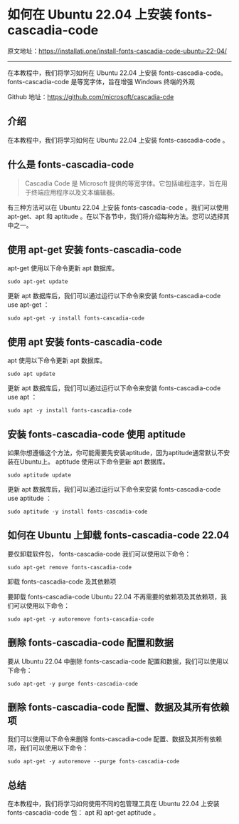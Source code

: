 # 如何在 Ubuntu 22.04 上安装 fonts-cascadia-code

原文地址：<https://installati.one/install-fonts-cascadia-code-ubuntu-22-04/>

---

在本教程中，我们将学习如何在 Ubuntu 22.04 上安装 fonts-cascadia-code。fonts-cascadia-code 是等宽字体，旨在增强 Windows 终端的外观

Github 地址：<https://github.com/microsoft/cascadia-cde>

## 介绍

在本教程中，我们将学习如何在 Ubuntu 22.04 上安装 fonts-cascadia-code 。

## 什么是 fonts-cascadia-code

> Cascadia Code 是 Microsoft 提供的等宽字体。它包括编程连字，旨在用于终端应用程序以及文本编辑器。

有三种方法可以在 Ubuntu 22.04 上安装 fonts-cascadia-code 。我们可以使用 apt-get、apt 和 aptitude 。在以下各节中，我们将介绍每种方法。您可以选择其中之一。

## 使用 apt-get 安装 fonts-cascadia-code

apt-get 使用以下命令更新 apt 数据库。

```shell
sudo apt-get update
```

更新 apt 数据库后，我们可以通过运行以下命令来安装 fonts-cascadia-code use apt-get ：

```shell
sudo apt-get -y install fonts-cascadia-code
```

## 使用 apt 安装 fonts-cascadia-code

apt 使用以下命令更新 apt 数据库。

```shell
sudo apt update
```

更新 apt 数据库后，我们可以通过运行以下命令来安装 fonts-cascadia-code use apt ：

```shell
sudo apt -y install fonts-cascadia-code
```

## 安装 fonts-cascadia-code 使用 aptitude

如果你想遵循这个方法，你可能需要先安装aptitude，因为aptitude通常默认不安装在Ubuntu上。 aptitude 使用以下命令更新 apt 数据库。

```shell
sudo aptitude update
```

更新 apt 数据库后，我们可以通过运行以下命令来安装 fonts-cascadia-code use aptitude ：

```shell
sudo aptitude -y install fonts-cascadia-code
```

## 如何在 Ubuntu 上卸载 fonts-cascadia-code 22.04

要仅卸载软件包， fonts-cascadia-code 我们可以使用以下命令：

```shell
sudo apt-get remove fonts-cascadia-code
```

卸载 fonts-cascadia-code 及其依赖项

要卸载 fonts-cascadia-code Ubuntu 22.04 不再需要的依赖项及其依赖项，我们可以使用以下命令：

```shell
sudo apt-get -y autoremove fonts-cascadia-code
```

## 删除 fonts-cascadia-code 配置和数据

要从 Ubuntu 22.04 中删除 fonts-cascadia-code 配置和数据，我们可以使用以下命令：

```shell
sudo apt-get -y purge fonts-cascadia-code
```

## 删除 fonts-cascadia-code 配置、数据及其所有依赖项

我们可以使用以下命令来删除 fonts-cascadia-code 配置、数据及其所有依赖项，我们可以使用以下命令：

```shell
sudo apt-get -y autoremove --purge fonts-cascadia-code
```

## 总结

在本教程中，我们将学习如何使用不同的包管理工具在 Ubuntu 22.04 上安装 fonts-cascadia-code 包： apt 和 apt-get aptitude 。
